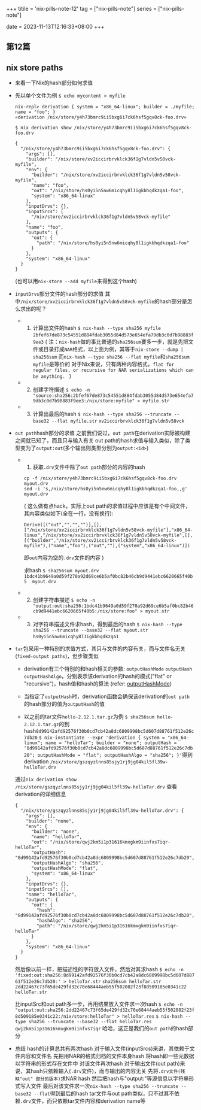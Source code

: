+++
titile = 'nix-pills-note-12'
tag = ["nix-pills-note"]
series = ["nix-pills-note"]

date = 2023-11-13T12:16:33+08:00
+++



## 第12篇
## nix store paths

- 来看一下Nix的hash部分如何求值

- 先以单个文件为例
  `$ echo mycontent > myfile`
  
  ```
  nix-repl> derivation { system = "x86_64-linux"; builder = ./myfile; name = "foo"; }
  «derivation /nix/store/y4h73bmrc9ii5bxg6i7ck6hsf5gqv8ck-foo.drv»
  ```
  
  `$ nix derivation show /nix/store/y4h73bmrc9ii5bxg6i7ck6hsf5gqv8ck-foo.drv`
  ```
  {
    "/nix/store/y4h73bmrc9ii5bxg6i7ck6hsf5gqv8ck-foo.drv": {
      "args": [],
      "builder": "/nix/store/xv2iccirbrvklck36f1g7vldn5v58vck-myfile",
      "env": {
        "builder": "/nix/store/xv2iccirbrvklck36f1g7vldn5v58vck-myfile",
        "name": "foo",
        "out": "/nix/store/hs0yi5n5nw6micqhy8l1igkbhqdkzqa1-foo",
        "system": "x86_64-linux"
      },
      "inputDrvs": {},
      "inputSrcs": [
        "/nix/store/xv2iccirbrvklck36f1g7vldn5v58vck-myfile"
      ],
      "name": "foo",
      "outputs": {
        "out": {
          "path": "/nix/store/hs0yi5n5nw6micqhy8l1igkbhqdkzqa1-foo"
        }
      },
      "system": "x86_64-linux"
    }
  }
  ```
  (也可以用`nix-store --add myfile`来得到这个hash)

- `inputDrvs`部分文件的hash部分的求值
  其中`/nix/store/xv2iccirbrvklck36f1g7vldn5v58vck-myfile`的hash部分是怎么求出的呢？
  - 1. 计算出文件的hash
  `$ nix-hash --type sha256 myfile`
  `2bfef67de873c54551d884fdab3055d84d573e654efa79db3c0d7b98883f9ee3`
  (
  注：`nix-hash`做的事比普通的`sha256sum`要多一步，就是先把文件或目录打成`NAR`格式，以上面为例，其等于`nix-store --dump | sha256sum`
      而`nix-hash --type sha256 --flat myfile`和`sha256sum myfile`是等价的 
      对于Nix来说，只有两种内容格式，`flat for regular files, or recursive for NAR serializations which can be anything. `
  )

  - 2. 创建字符描述
    `$ echo -n "source:sha256:2bfef67de873c54551d884fdab3055d84d573e654efa79db3c0d7b98883f9ee3:/nix/store:myfile" > myfile.str`

  - 3. 计算出最后的hash
    `$ nix-hash --type sha256 --truncate --base32 --flat myfile.str`
    `xv2iccirbrvklck36f1g7vldn5v58vck`

- `out path`hash部分的求值
  之前我们说过，`out path`在derivation实际被构建之间就已知了，而且只与输入有关
  out path的hash求值与输入类似，除了类型变为了`output:out`(多个输出则类型分别为`output:<id>`)

  - 1. 获取`.drv`文件中除了`out path`部分的内容的hash
    ```
    cp -f /nix/store/y4h73bmrc9ii5bxg6i7ck6hsf5gqv8ck-foo.drv myout.drv
    sed -i 's,/nix/store/hs0yi5n5nw6micqhy8l1igkbhqdkzqa1-foo,,g' myout.drv
    ```
    (
    这么做有点hack，实际上out path的求值过程中应该是有个中间文件，其内容类似如下(全在一行，没有换行):
    ```
    Derive([("out","","","")],[],["/nix/store/xv2iccirbrvklck36f1g7vldn5v58vck-myfile"],"x86_64-linux","/nix/store/xv2iccirbrvklck36f1g7vldn5v58vck-myfile",[],[("builder","/nix/store/xv2iccirbrvklck36f1g7vldn5v58vck-myfile"),("name","foo"),("out",""),("system","x86_64-linux")])
    ```
    即`out`内容为空的`.drv`文件的内容
    )

    求hash
    `$ sha256sum myout.drv`
    `1bdc41b9649a0d59f270a92d69ce6b5af0bc82b46cb9d9441ebc6620665f40b5  myout.drv`

  - 2. 创建字符串描述
    `$ echo -n "output:out:sha256:1bdc41b9649a0d59f270a92d69ce6b5af0bc82b46cb9d9441ebc6620665f40b5:/nix/store:foo" > myout.str`

  - 3. 对字符串描述文件求hash，得到最后的hash
    `$ nix-hash --type sha256 --truncate --base32 --flat myout.str`
    `hs0yi5n5nw6micqhy8l1igkbhqdkzqa1`


- `tar`包采用一种特别的求值方式，其只与文件的内容有关，而与文件名无关(`fixed-output paths`)，但步骤类似
  - derivation有三个特别的和hash相关的参数: `outputHashMode` `outputHash` `outputHashAlgo`，分别表示该derivation的hash的模式("flat" or "recursive")，hash值和hash的算法
    (refer: [outputHashMode](https://nixos.org/manual/nix/stable/language/advanced-attributes.html#adv-attr-outputHashMode))
  - 当指定了`outputHash`时，derivation函数会确保该derivation的`out path`的hash部分的值为`outputHash`的值

  - 以之前的tar文件`hello-2.12.1.tar.gz`为例
  `$ sha256sum hello-2.12.1.tar.gz`的到hash`8d99142afd92576f30b0cd7cb42a8dc6809998bc5d607d88761f512e26c7db20`
  `$ nix-instantiate --expr 'derivation { system = "x86_64-linux"; name = "helloTar"; builder = "none"; outputHash = "8d99142afd92576f30b0cd7cb42a8dc6809998bc5d607d88761f512e26c7db20"; outputHashMode = "flat"; outputHashAlgo = "sha256"; }'`得到derivation `/nix/store/gszqyzlnns85sjy1rj9jg04kil5fl39w-helloTar.drv`

  通过`nix derivation show /nix/store/gszqyzlnns85sjy1rj9jg04kil5fl39w-helloTar.drv` 查看derivation的详细信息
  ```
  {
    "/nix/store/gszqyzlnns85sjy1rj9jg04kil5fl39w-helloTar.drv": {
      "args": [],
      "builder": "none",
      "env": {
        "builder": "none",
        "name": "helloTar",
        "out": "/nix/store/qwj2km5i1p31616kmxgkm9iinfxs7iqr-helloTar",
        "outputHash": "8d99142afd92576f30b0cd7cb42a8dc6809998bc5d607d88761f512e26c7db20",
        "outputHashAlgo": "sha256",
        "outputHashMode": "flat",
        "system": "x86_64-linux"
      },
      "inputDrvs": {},
      "inputSrcs": [],
      "name": "helloTar",
      "outputs": {
        "out": {
          "hash": "8d99142afd92576f30b0cd7cb42a8dc6809998bc5d607d88761f512e26c7db20",
          "hashAlgo": "sha256",
          "path": "/nix/store/qwj2km5i1p31616kmxgkm9iinfxs7iqr-helloTar"
        }
      },
      "system": "x86_64-linux"
    }
  }
  ```
  
  然后像以前一样，把描述性的字符放入文件，然后对其求hash
  `$ echo -n 'fixed:out:sha256:8d99142afd92576f30b0cd7cb42a8dc6809998bc5d607d88761f512e26c7db20:' > helloTar.str`
  `sha256sum helloTar.str`
    `2dd22467c73f65de429fd32c70e68444aeb55f502082f23f8d509185e0341c22  helloTar.str`

  比inputSrc和out path多一步，再用结果放入文件求一次hash
  `$ echo -n "output:out:sha256:2dd22467c73f65de429fd32c70e68444aeb55f502082f23f8d509185e0341c22:/nix/store:helloTar" > helloTar.res`
  `$ nix-hash --type sha256 --truncate --base32 --flat helloTar.res`
    `qwj2km5i1p31616kmxgkm9iinfxs7iqr`
  哈哈，这正是我们的`out path`的hash部分

  

- 总结
  hash的计算总共有两次hash 
  对于输入文件(inputSrcs)来讲，其依赖于文件内容和文件名
    先把用NAR的格式归档的文件本身hash 
    将hash即一些元数据以字符串的形式存在文件中
    对该文件再次hash
  对于输出文件(out path)来说，其hash只依赖输入(`.drv`文件)，而与输出的内容无关
    先将`.drv文件(残缺"out" 部分的版本)`求NAR hash 
    然后把hash与"output:<id>"等源信息以字符串形式写入文件
    最后对该文件求一次`nix-hash --type sha256 --truncate --base32 --flat`得到最后的hash
  tar文件与out path类似，只不过其不依赖`.drv`文件，而只依赖tar文件内容和derivation name等
    
